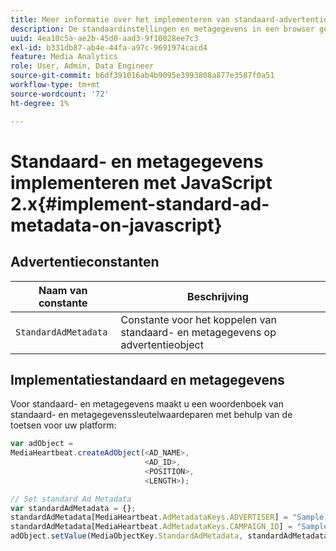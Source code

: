 ```yaml
---
title: Meer informatie over het implementeren van standaard-advertentiemetagegevens met JavaScript 2.x
description: De standaardinstellingen en metagegevens in een browser gebruiken met JavaScript 2.x-toepassingen.
uuid: 4ea10c5a-ae2b-45d0-aad3-9f10028ee7c3
exl-id: b331db87-ab4e-44fa-a97c-9691974cacd4
feature: Media Analytics
role: User, Admin, Data Engineer
source-git-commit: b6df391016ab4b9095e3993808a877e3587f0a51
workflow-type: tm+mt
source-wordcount: '72'
ht-degree: 1%

---
```


# Standaard- en metagegevens implementeren met JavaScript 2.x{#implement-standard-ad-metadata-on-javascript}

## Advertentieconstanten

| Naam van constante | Beschrijving   |
|---|---|
| `StandardAdMetadata` | Constante voor het koppelen van standaard- en metagegevens op advertentieobject |

## Implementatiestandaard en metagegevens

Voor standaard- en metagegevens maakt u een woordenboek van standaard- en metagegevenssleutelwaardeparen met behulp van de toetsen voor uw platform:

```js
var adObject =  
MediaHeartbeat.createAdObject(<AD_NAME>,  
                              <AD_ID>,  
                              <POSITION>,  
                              <LENGTH>);

// Set standard Ad Metadata
var standardAdMetadata = {};
standardAdMetadata[MediaHeartbeat.AdMetadataKeys.ADVERTISER] = "Sample Advertiser";
standardAdMetadata[MediaHeartbeat.AdMetadataKeys.CAMPAIGN_ID] = "Sample Campaign";
adObject.setValue(MediaObjectKey.StandardAdMetadata, standardAdMetadata);
```
